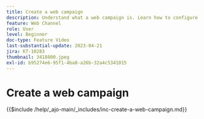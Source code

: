 ```yaml
---
title: Create a web campaign
description: Understand what a web campaign is. Learn how to configure the web campaign properties, review, and publish it.
feature: Web Channel
role: User
level: Beginner
doc-type: Feature Video
last-substantial-update: 2023-04-21
jira: KT-10283
thumbnail: 3418800.jpeg
exl-id: b95274e6-95f1-4ba8-a26b-32a4c5341015
---
```

# Create a web campaign

{{$include /help/_ajo-main/_includes/inc-create-a-web-campaign.md}}

